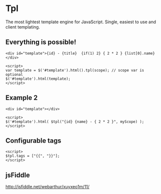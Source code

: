 # Tpl
The most lightest template engine for JavaScript. Single, easiest to use and client templating.

## Everything is possible!
```
<div id="template">{id} - {title}  {if(1) 2} { 2 * 2 } {list[0].name}</div>

<script>
var template = $('#template').html().tpl(scope); // scope var is optional
$('#template').html(template);
</script>
```

## Example 2
```
<div id="template"></div>

<script>
$('#template').html( $tpl("{id} {name} - { 2 * 2 }", myScope) );
</script>
```

## Configurable tags
```
<script>
$tpl.tags = ["{{", "}}"];
</script>
```

## jsFiddle
http://jsfiddle.net/webarthur/xuyxeo1m/11/
